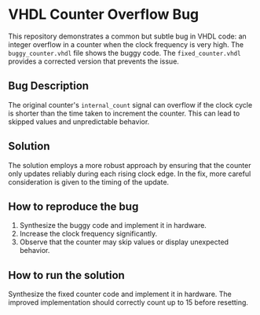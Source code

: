 # VHDL Counter Overflow Bug

This repository demonstrates a common but subtle bug in VHDL code: an integer overflow in a counter when the clock frequency is very high. The `buggy_counter.vhdl` file shows the buggy code.  The `fixed_counter.vhdl` provides a corrected version that prevents the issue.

## Bug Description
The original counter's `internal_count` signal can overflow if the clock cycle is shorter than the time taken to increment the counter. This can lead to skipped values and unpredictable behavior. 

## Solution
The solution employs a more robust approach by ensuring that the counter only updates reliably during each rising clock edge. In the fix, more careful consideration is given to the timing of the update.

## How to reproduce the bug
1. Synthesize the buggy code and implement it in hardware.
2. Increase the clock frequency significantly.
3. Observe that the counter may skip values or display unexpected behavior.

## How to run the solution
Synthesize the fixed counter code and implement it in hardware. The improved implementation should correctly count up to 15 before resetting.
